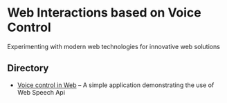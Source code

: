 
# Web Interactions based on Voice Control
Experimenting with modern web technologies for innovative web solutions 


## Directory
- [Voice control in Web](voiceapp/) – A simple application demonstrating the use of Web Speech Api
